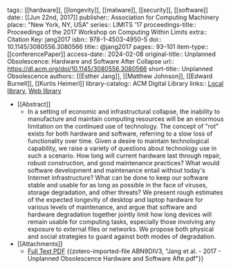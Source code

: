tags:: [[hardware]], [[longevity]], [[malware]], [[security]], [[software]]
date:: [[Jun 22nd, 2017]]
publisher:: Association for Computing Machinery
place:: "New York, NY, USA"
series:: LIMITS '17
proceedings-title:: Proceedings of the 2017 Workshop on Computing Within Limits
extra:: Citation Key: jang2017
isbn:: 978-1-4503-4950-5
doi:: 10.1145/3080556.3080566
title:: @jang2017
pages:: 93–101
item-type:: [[conferencePaper]]
access-date:: 2024-02-08
original-title:: Unplanned Obsolescence: Hardware and Software After Collapse
url:: https://dl.acm.org/doi/10.1145/3080556.3080566
short-title:: Unplanned Obsolescence
authors:: [[Esther Jang]], [[Matthew Johnson]], [[Edward Burnell]], [[Kurtis Heimerl]]
library-catalog:: ACM Digital Library
links:: [Local library](zotero://select/groups/2386895/items/N4NY3DE8), [Web library](https://www.zotero.org/groups/2386895/items/N4NY3DE8)

- [[Abstract]]
	- In a setting of economic and infrastructural collapse, the inability to manufacture and maintain computing resources will be an enormous limitation on the continued use of technology. The concept of "rot" exists for both hardware and software, referring to a slow loss of functionality over time. Given a desire to maintain technological capability, we raise a variety of questions about technology use in such a scenario. How long will current hardware last through repair, robust construction, and good maintenance practices? What would software development and maintenance entail without today's Internet infrastructure? What can be done to keep our software stable and usable for as long as possible in the face of viruses, storage degradation, and other threats? We present rough estimates of the expected longevity of desktop and laptop hardware for various levels of maintenance, and argue that software and hardware degradation together jointly limit how long devices will remain usable for computing tasks, especially those involving any exposure to external files or networks. We propose both physical and social strategies to guard against both modes of degradation.
- [[Attachments]]
	- [Full Text PDF](https://dl.acm.org/doi/pdf/10.1145/3080556.3080566) {{zotero-imported-file ABN9DIV3, "Jang et al. - 2017 - Unplanned Obsolescence Hardware and Software Afte.pdf"}}